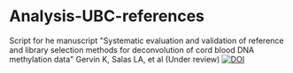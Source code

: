 # Analysis-UBC-references
Script for he manuscript "Systematic evaluation and validation of reference and library selection methods for deconvolution of cord blood DNA methylation data"
Gervin K, Salas LA, et al (Under review)
[![DOI](https://zenodo.org/badge/173979735.svg)](https://zenodo.org/badge/latestdoi/173979735)
